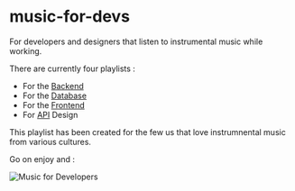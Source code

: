 # music-for-devs
For developers and designers that listen to instrumental music while working.

There are currently four playlists :

* For the [Backend](https://youtube.com/playlist?list=PLTZwPS-KkOSTXXnD2PQrtNvfxQAZ9c2kj)
* For the [Database](https://youtube.com/playlist?list=PLTZwPS-KkOSTcY17m2haba-51Tfkt3yB6)
* For the [Frontend](https://youtube.com/playlist?list=PLTZwPS-KkOSTvJDxo2EHUK6kW5AsM-lvb)
* For [API](https://youtube.com/playlist?list=PLTZwPS-KkOSQay3leaxH7vAEubV2BriWS) Design


This playlist has been created for the few us that love instrumnental music from various cultures.

Go on  enjoy and :

![Music for Developers](https://images.unsplash.com/photo-1503437313881-503a91226402?ixid=MnwxMjA3fDB8MHxwaG90by1wYWdlfHx8fGVufDB8fHx8&ixlib=rb-1.2.1&auto=format&fit=crop&w=2089&q=80)
